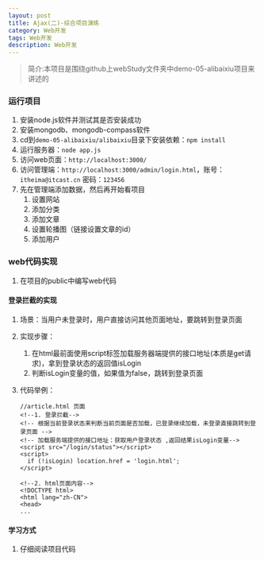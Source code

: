 ```yaml
---
layout: post
title: Ajax(二)-综合项目演练
category: Web开发
tags: Web开发
description: Web开发
--- 
```


> 简介:本项目是围绕github上webStudy文件夹中demo-05-alibaixiu项目来讲述的

### 运行项目
1. 安装node.js软件并测试其是否安装成功
2. 安装mongodb、mongodb-compass软件
3. cd到`demo-05-alibaixiu/alibaixiu`目录下安装依赖：`npm install`
4. 运行服务器：`node app.js`
5. 访问web页面：`http://localhost:3000/`
6. 访问管理端：`http://localhost:3000/admin/login.html`，账号：`itheima@itcast.cn` 密码：`123456`
7. 先在管理端添加数据，然后再开始看项目
    1. 设置网站
    2. 添加分类
    3. 添加文章
    4. 设置轮播图（链接设置文章的id）
    5. 添加用户

### web代码实现
1. 在项目的public中编写web代码

#### 登录拦截的实现
1. 场景：当用户未登录时，用户直接访问其他页面地址，要跳转到登录页面
2. 实现步骤：
    1. 在html最前面使用script标签加载服务器端提供的接口地址(本质是get请求)，拿到登录状态的返回值isLogin
    2. 判断isLogin变量的值，如果值为false，跳转到登录页面
3. 代码举例：
    
    ```
    //article.html 页面
    <!--1. 登录拦截-->
    <!-- 根据当前登录状态来判断当前页面是否加载，已登录继续加载，未登录直接跳转到登录页面 -->
    <!-- 加载服务端提供的接口地址：获取用户登录状态 ,返回结果isLogin变量-->
    <script src="/login/status"></script>
    <script>
      if (!isLogin) location.href = 'login.html';
    </script>
    
    <!--2. html页面内容-->
    <!DOCTYPE html>
    <html lang="zh-CN">
    <head>
    ...
    ```

#### 学习方式
1. 仔细阅读项目代码

